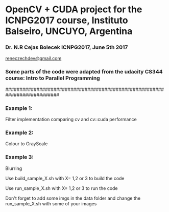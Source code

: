 # OpenCV + CUDA project for the ICNPG2017 course, Instituto Balseiro, UNCUYO, Argentina

### Dr. N.R Cejas Bolecek ICNPG2017, June 5th 2017

 reneczechdev@gmail.com

### Some parts of the code were adapted from the udacity CS344 course: Intro to Parallel Programming

###########################################################################

### Example 1:
Filter implementation comparing cv and cv::cuda performance

### Example 2: 
Colour to GrayScale 

### Example 3: 
Blurring

Use build_sample_X.sh with X= 1,2 or 3 to build the code

Use run_sample_X.sh with X= 1,2 or 3 to run the code

Don't forget to add some imgs in the data folder and change the run_sample_X.sh with some of your images


